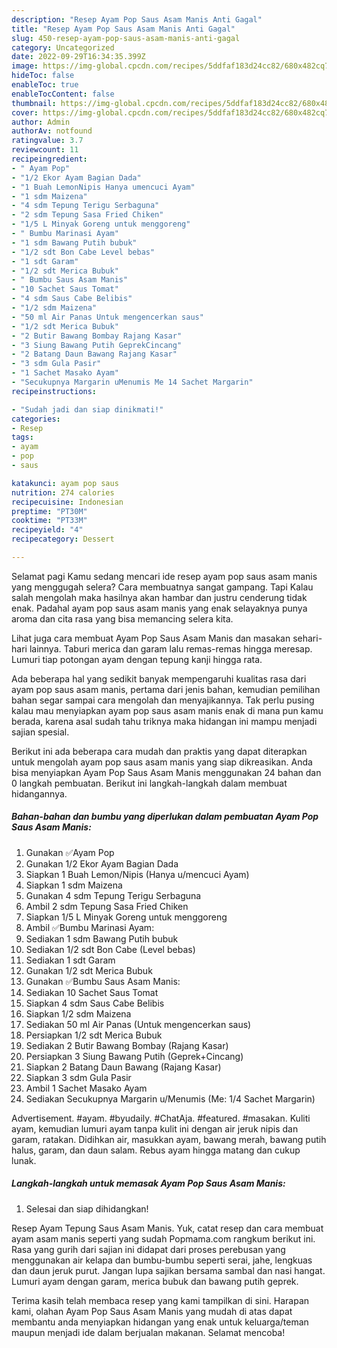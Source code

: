 ```yaml
---
description: "Resep Ayam Pop Saus Asam Manis Anti Gagal"
title: "Resep Ayam Pop Saus Asam Manis Anti Gagal"
slug: 450-resep-ayam-pop-saus-asam-manis-anti-gagal
category: Uncategorized
date: 2022-09-29T16:34:35.399Z
image: https://img-global.cpcdn.com/recipes/5ddfaf183d24cc82/680x482cq70/ayam-pop-saus-asam-manis-foto-resep-utama.jpg
hideToc: false
enableToc: true
enableTocContent: false
thumbnail: https://img-global.cpcdn.com/recipes/5ddfaf183d24cc82/680x482cq70/ayam-pop-saus-asam-manis-foto-resep-utama.jpg
cover: https://img-global.cpcdn.com/recipes/5ddfaf183d24cc82/680x482cq70/ayam-pop-saus-asam-manis-foto-resep-utama.jpg
author: Admin
authorAv: notfound
ratingvalue: 3.7
reviewcount: 11
recipeingredient:
- " Ayam Pop"
- "1/2 Ekor Ayam Bagian Dada"
- "1 Buah LemonNipis Hanya umencuci Ayam"
- "1 sdm Maizena"
- "4 sdm Tepung Terigu Serbaguna"
- "2 sdm Tepung Sasa Fried Chiken"
- "1/5 L Minyak Goreng untuk menggoreng"
- " Bumbu Marinasi Ayam"
- "1 sdm Bawang Putih bubuk"
- "1/2 sdt Bon Cabe Level bebas"
- "1 sdt Garam"
- "1/2 sdt Merica Bubuk"
- " Bumbu Saus Asam Manis"
- "10 Sachet Saus Tomat"
- "4 sdm Saus Cabe Belibis"
- "1/2 sdm Maizena"
- "50 ml Air Panas Untuk mengencerkan saus"
- "1/2 sdt Merica Bubuk"
- "2 Butir Bawang Bombay Rajang Kasar"
- "3 Siung Bawang Putih GeprekCincang"
- "2 Batang Daun Bawang Rajang Kasar"
- "3 sdm Gula Pasir"
- "1 Sachet Masako Ayam"
- "Secukupnya Margarin uMenumis Me 14 Sachet Margarin"
recipeinstructions:

- "Sudah jadi dan siap dinikmati!"
categories:
- Resep
tags:
- ayam
- pop
- saus

katakunci: ayam pop saus 
nutrition: 274 calories
recipecuisine: Indonesian
preptime: "PT30M"
cooktime: "PT33M"
recipeyield: "4"
recipecategory: Dessert

---
```



Selamat pagi Kamu sedang mencari ide resep ayam pop saus asam manis yang menggugah selera? Cara membuatnya sangat gampang. Tapi Kalau salah mengolah maka hasilnya akan hambar dan justru cenderung tidak enak. Padahal ayam pop saus asam manis yang enak selayaknya punya aroma dan cita rasa yang bisa memancing selera kita.


Lihat juga cara membuat Ayam Pop Saus Asam Manis dan masakan sehari-hari lainnya. Taburi merica dan garam lalu remas-remas hingga meresap. Lumuri tiap potongan ayam dengan tepung kanji hingga rata.

Ada beberapa hal yang sedikit banyak mempengaruhi kualitas rasa dari ayam pop saus asam manis, pertama dari jenis bahan, kemudian pemilihan bahan segar sampai cara mengolah dan menyajikannya. Tak perlu pusing kalau mau menyiapkan ayam pop saus asam manis enak di mana pun kamu berada, karena asal sudah tahu triknya maka hidangan ini mampu menjadi sajian spesial.


Berikut ini ada beberapa cara mudah dan praktis yang dapat diterapkan untuk mengolah ayam pop saus asam manis yang siap dikreasikan. Anda bisa menyiapkan Ayam Pop Saus Asam Manis menggunakan 24 bahan dan 0 langkah pembuatan. Berikut ini langkah-langkah dalam membuat hidangannya.

<!--inarticleads1-->

##### Bahan-bahan dan bumbu yang diperlukan dalam pembuatan Ayam Pop Saus Asam Manis:

1. Gunakan  ✅Ayam Pop
1. Gunakan 1/2 Ekor Ayam Bagian Dada
1. Siapkan 1 Buah Lemon/Nipis (Hanya u/mencuci Ayam)
1. Siapkan 1 sdm Maizena
1. Gunakan 4 sdm Tepung Terigu Serbaguna
1. Ambil 2 sdm Tepung Sasa Fried Chiken
1. Siapkan 1/5 L Minyak Goreng untuk menggoreng
1. Ambil  ✅Bumbu Marinasi Ayam:
1. Sediakan 1 sdm Bawang Putih bubuk
1. Sediakan 1/2 sdt Bon Cabe (Level bebas)
1. Sediakan 1 sdt Garam
1. Gunakan 1/2 sdt Merica Bubuk
1. Gunakan  ✅Bumbu Saus Asam Manis:
1. Sediakan 10 Sachet Saus Tomat
1. Siapkan 4 sdm Saus Cabe Belibis
1. Siapkan 1/2 sdm Maizena
1. Sediakan 50 ml Air Panas (Untuk mengencerkan saus)
1. Persiapkan 1/2 sdt Merica Bubuk
1. Sediakan 2 Butir Bawang Bombay (Rajang Kasar)
1. Persiapkan 3 Siung Bawang Putih (Geprek+Cincang)
1. Siapkan 2 Batang Daun Bawang (Rajang Kasar)
1. Siapkan 3 sdm Gula Pasir
1. Ambil 1 Sachet Masako Ayam
1. Sediakan Secukupnya Margarin u/Menumis (Me: 1/4 Sachet Margarin)


Advertisement. #ayam. #byudaily. #ChatAja. #featured. #masakan. Kuliti ayam, kemudian lumuri ayam tanpa kulit ini dengan air jeruk nipis dan garam, ratakan. Didihkan air, masukkan ayam, bawang merah, bawang putih halus, garam, dan daun salam. Rebus ayam hingga matang dan cukup lunak. 

<!--inarticleads2-->

##### Langkah-langkah untuk memasak Ayam Pop Saus Asam Manis:


1. Selesai dan siap dihidangkan!

Resep Ayam Tepung Saus Asam Manis. Yuk, catat resep dan cara membuat ayam asam manis seperti yang sudah Popmama.com rangkum berikut ini. Rasa yang gurih dari sajian ini didapat dari proses perebusan yang menggunakan air kelapa dan bumbu-bumbu seperti serai, jahe, lengkuas dan daun jeruk purut. Jangan lupa sajikan bersama sambal dan nasi hangat. Lumuri ayam dengan garam, merica bubuk dan bawang putih geprek. 

Terima kasih telah membaca resep yang kami tampilkan di sini. Harapan kami, olahan Ayam Pop Saus Asam Manis yang mudah di atas dapat membantu anda menyiapkan hidangan yang enak untuk keluarga/teman maupun menjadi ide dalam berjualan makanan. Selamat mencoba!
